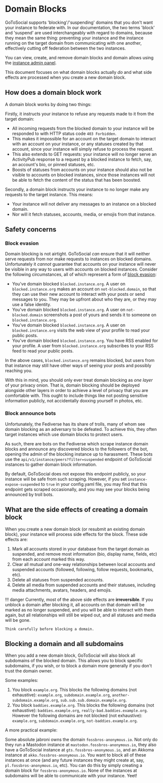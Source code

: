 # Domain Blocks

GoToSocial supports 'blocking'/'suspending' domains that you don't want your instance to federate with. In our documentation, the two terms 'block' and 'suspend' are used interchangeably with regard to domains, because they mean the same thing: preventing your instance and the instance running on the target domain from communicating with one another, effectively cutting off federation between the two instances.

You can view, create, and remove domain blocks and domain allows using the [instance admin panel](./settings.md#domain-permissions).

This document focuses on what domain blocks actually *do* and what side effects are processed when you create a new domain block.

## How does a domain block work

A domain block works by doing two things:

Firstly, it instructs your instance to refuse any requests made to it from the target domain:

- All incoming requests from the blocked domain to your instance will be responded to with HTTP status code `403 Forbidden`.
- This makes it impossible for an account on the target domain to interact with an account on your instance, or any statuses created by that account, since your instance will simply refuse to process the request.
- This also extends to GET requests: your instance will no longer serve an ActivityPub response to a request by a blocked instance to fetch, say, an account's bio, or pinned statuses, etc.
- Boosts of statuses from accounts on your instance should also not be visible to accounts on blocked instances, since those instances will not be able to fetch the content of the status that has been boosted.

Secondly, a domain block instructs your instance to no longer make any requests to the target instance. This means:

- Your instance will not deliver any messages to an instance on a blocked domain.
- Nor will it fetch statuses, accounts, media, or emojis from that instance.

## Safety concerns

### Block evasion

Domain blocking is not airtight. GoToSocial *can* ensure that it will neither serve requests from nor make requests to instances on blocked domains. Unfortunately it *cannot* guarantee that accounts on your instance will never be visible in any way to users with accounts on blocked instances. Consider the following circumstances, all of which represent a form of [block evasion](https://en.wikipedia.org/wiki/Block_(Internet)#Evasion):

- You've domain blocked `blocked.instance.org`. A user on `blocked.instance.org` makes an account on `not-blocked.domain`, so that they can use their new account to interact with your posts or send messages to you. They may be upfront about who they are, or they may use a false identity.
- You've domain blocked `blocked.instance.org`. A user on `not-blocked.domain` screenshots a post of yours and sends it to someone on `blocked.instance.org`.
- You've domain blocked `blocked.instance.org`. A user on `blocked.instance.org` visits the web view of your profile to read your public posts.
- You've domain blocked `blocked.instance.org`. You have RSS enabled for your profile. A user from `blocked.instance.org` subscribes to your RSS feed to read your public posts.

In the above cases, `blocked.instance.org` remains blocked, but users from that instance may still have other ways of seeing your posts and possibly reaching you.

With this in mind, you should only ever treat domain blocking as *one layer* of your privacy onion. That is, domain blocking should be deployed alongside other layers in order to achieve a level of privacy that you are comfortable with. This ought to include things like not posting sensitive information publicly, not accidentally doxxing yourself in photos, etc.

### Block announce bots

Unfortunately, the Fediverse has its share of trolls, many of whom see domain blocking as an adversary to be defeated. To achieve this, they often target instances which use domain blocks to protect users.

As such, there are bots on the Fediverse which scrape instance domain blocks and announce any discovered blocks to the followers of the bot, opening the admin of the blocking instance up to harassment. These bots use the `api/v1/instance/peers?filter=suspended` endpoint of GoToSocial instances to gather domain block information.

By default, GoToSocial does not expose this endpoint publicly, so your instance will be safe from such scraping. However, if you set `instance-expose-suspended` to `true` in your config.yaml file, you may find that this endpoint gets scraped occasionally, and you may see your blocks being announced by troll bots.

## What are the side effects of creating a domain block

When you create a new domain block (or resubmit an existing domain block), your instance will process side effects for the block. These side effects are:

1. Mark all accounts stored in your database from the target domain as suspended, and remove most information (bio, display name, fields, etc) from each account marked this way.
2. Clear all mutual and one-way relationships between local accounts and suspended accounts (followed, following, follow requests, bookmarks, etc).
3. Delete all statuses from suspended accounts.
4. Delete all media from suspended accounts and their statuses, including media attachments, avatars, headers, and emojis.

!!! danger
    Currently, most of the above side effects are **irreversible**. If you unblock a domain after blocking it, all accounts on that domain will be marked as no longer suspended, and you will be able to interact with them again, but all relationships will still be wiped out, and all statuses and media will be gone.
    
    Think carefully before blocking a domain.

## Blocking a domain and all subdomains

When you add a new domain block, GoToSocial will also block all subdomains of the blocked domain. This allows you to block specific subdomains, if you wish, or to block a domain more generally if you don't trust the domain owner.

Some examples:

1. You block `example.org`. This blocks the following domains (not exhaustive): `example.org`, `subdomain.example.org`, `another-subdomain.example.org`, `sub.sub.sub.domain.example.org`.
2. You block `baddies.example.org`. This blocks the following domains (not exhaustive): `baddies.example.org`, `really-bad.baddies.example.org`. However the following domains are not blocked (not exhaustive): `example.org`, `subdomain.example.org`, `not-baddies.example.org`.

A more practical example:

Some absolute jabroni owns the domain `fossbros-anonymous.io`. Not only do they run a Mastodon instance at `mastodon.fossbros-anonymous.io`, they also have a GoToSocial instance at `gts.fossbros-anonymous.io`, and an Akkoma instance at `akko.fossbros-anonymous.io`. You want to block all of these instances at once (and any future instances they might create at, say, `pl.fossbros-anonymous.io`, etc). You can do this by simply creating a domain block for `fossbros-anonymous.io`. None of the instances at subdomains will be able to communicate with your instance. Yeet!
